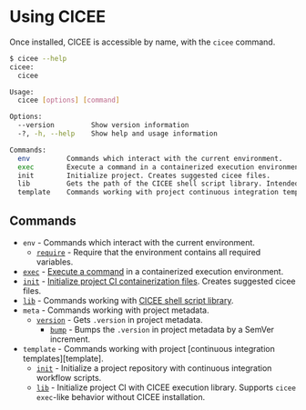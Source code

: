 # Using CICEE

Once installed, CICEE is accessible by name, with the `cicee` command.

```bash
$ cicee --help
cicee:
  cicee

Usage:
  cicee [options] [command]

Options:
  --version         Show version information
  -?, -h, --help    Show help and usage information

Commands:
  env         Commands which interact with the current environment.
  exec        Execute a command in a containerized execution environment.
  init        Initialize project. Creates suggested cicee files.
  lib         Gets the path of the CICEE shell script library. Intended to be used as the target of 'source', i.e., 'source "$(cicee lib --shell bash)"'.
  template    Commands working with project continuous integration templates.
```

## Commands

* `env` - Commands which interact with the current environment.
  * [`require`][env-require] - Require that the environment contains all required variables.
* [`exec`][execute] - [Execute a command][execute] in a containerized execution environment.
* [`init`][initialize] - [Initialize project CI containerization files][initialize]. Creates suggested cicee files.
* [`lib`][lib] - Commands working with [CICEE shell script library][lib].
* `meta` - Commands working with project metadata.
  * [`version`][meta-version] - Gets `.version` in project metadata.
    * [`bump`][meta-version-bump] - Bumps the `.version` in project metadata by a SemVer increment.
* `template` - Commands working with project [continuous integration templates][template].
  * [`init`][template-init] - Initialize a project repository with continuous integration workflow scripts.
  * [`lib`][template-lib] - Initialize project CI with CICEE execution library. Supports `cicee exec`-like behavior without CICEE installation.

[docker-compose-command]: https://docs.docker.com/compose/compose-file/compose-file-v3/#command
[docker-compose-entrypoint]: https://docs.docker.com/compose/compose-file/compose-file-v3/#entrypoint
[env-require]: ./env-require.md
[execute]: ./execute.md
[initialize]: ./initialize.md
[lib]: ./ci-library.md
[meta-version]: ./meta-version.md
[meta-version-bump]: ./meta-version-bump.md
[project's docker-compose file]: ../use/project-structure.md
[template-init]: ./template-init.md
[template-lib]: ./template-lib.md
